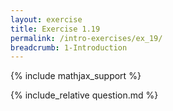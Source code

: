 ```yaml
---
layout: exercise
title: Exercise 1.19
permalink: /intro-exercises/ex_19/
breadcrumb: 1-Introduction
---
```


{% include mathjax_support %}

<div><i class="arrow-up loader" data-chapter="intro-exercises" data-exercise="ex_19" data-rating="0"></i></div>
{% include_relative question.md %}
